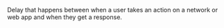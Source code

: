 Delay that happens between when a user takes an action on a network or web app and when they get a response.